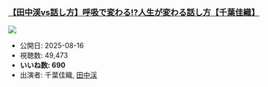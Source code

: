 ### [【田中渓vs話し方】呼吸で変わる!?人生が変わる話し方【千葉佳織】](https://www.youtube.com/watch?v=LOmtZ1GhITY)
[![](https://img.youtube.com/vi/LOmtZ1GhITY/sddefault.jpg)](https://www.youtube.com/watch?v=LOmtZ1GhITY)
-   公開日: 2025-08-16
-   視聴数: 49,473
-   **いいね数: 690**
-   出演者: 千葉佳織, [田中渓](/rehacq_fan/people/田中渓 "wikilink")
